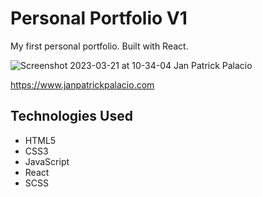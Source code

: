 # Personal Portfolio V1
My first personal portfolio. Built with React. 

![Screenshot 2023-03-21 at 10-34-04 Jan Patrick Palacio](https://user-images.githubusercontent.com/53392996/226505658-16a16f86-6f82-4e55-843c-b9326931ccfd.png)

https://www.janpatrickpalacio.com

## Technologies Used

- HTML5
- CSS3
- JavaScript
- React
- SCSS
